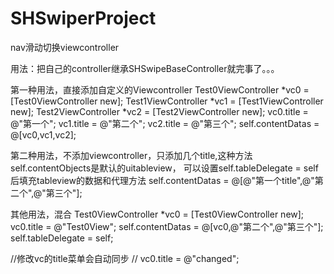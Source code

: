 # SHSwiperProject
nav滑动切换viewcontroller


 用法：把自己的controller继承SHSwipeBaseController就完事了。。。
 
第一种用法，直接添加自定义的Viewcontroller
    Test0ViewController *vc0 = [Test0ViewController new];
    Test1ViewController *vc1 = [Test1ViewController new];
    Test2ViewController *vc2 = [Test2ViewController new];
     vc0.title = @"第一个";
     vc1.title = @"第二个";
     vc2.title = @"第三个";
    self.contentDatas = @[vc0,vc1,vc2];


第二种用法，不添加viewcontroller，只添加几个title,这种方法self.contentObjects是默认的uitableview，
   可以设置self.tableDelegate = self 后填充tableview的数据和代理方法
    self.contentDatas = @[@"第一个title",@"第二个",@"第三个"];

  

其他用法，混合
    Test0ViewController *vc0 = [Test0ViewController new];
    vc0.title = @"Test0View";
    self.contentDatas = @[vc0,@"第二个",@"第三个"];
    self.tableDelegate = self;
    

  //修改vc的title菜单会自动同步
   // vc0.title = @"changed";
    
